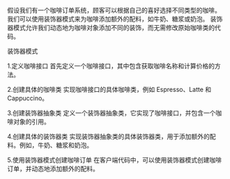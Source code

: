假设我们有一个咖啡订单系统，顾客可以根据自己的喜好选择不同类型的咖啡。
我们可以使用装饰器模式来为咖啡添加额外的配料，如牛奶、糖浆或奶泡。
装饰器模式允许我们动态地为咖啡对象添加不同的装饰，而无需修改原始咖啡类的代码。

装饰器模式

1.定义咖啡接口
首先定义一个咖啡接口，其中包含获取咖啡名称和计算价格的方法。

2.创建具体的咖啡类
实现咖啡接口的具体咖啡类，例如 Espresso、Latte 和 Cappuccino。

3.创建装饰器抽象类
定义一个装饰器抽象类，它实现了咖啡接口，并包含一个咖啡对象的引用。

4.创建具体的装饰器类
实现装饰器抽象类的具体装饰器类，用于添加额外的配料。例如，牛奶、糖浆和奶泡。

5.使用装饰器模式创建咖啡订单
在客户端代码中，可以使用装饰器模式创建咖啡订单，并动态地添加额外的配料。